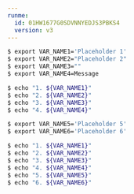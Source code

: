```yaml
---
runme:
  id: 01HW1677G0SDVNNYEDJS3PBKS4
  version: v3
---
```


```bash {"id":"01HW167A4SWNJ0AQZGNZ1Z38XZ","name":"vars","promptEnv":"auto"}
$ export VAR_NAME1='Placeholder 1'
$ export VAR_NAME2="Placeholder 2"
$ export VAR_NAME3=""
$ export VAR_NAME4=Message

$ echo "1. ${VAR_NAME1}"
$ echo "2. ${VAR_NAME2}"
$ echo "3. ${VAR_NAME3}"
$ echo "4. ${VAR_NAME4}"
```

```bash {"id":"01HW1B541A9P8BVBJZJ4E1XV1F","name":"vars2","promptEnv":"no"}
$ export VAR_NAME5='Placeholder 5'
$ export VAR_NAME6='Placeholder 6'

$ echo "1. ${VAR_NAME1}"
$ echo "2. ${VAR_NAME2}"
$ echo "3. ${VAR_NAME3}"
$ echo "4. ${VAR_NAME4}"
$ echo "5. ${VAR_NAME5}"
$ echo "6. ${VAR_NAME6}"
```
